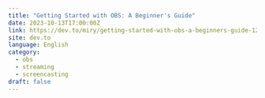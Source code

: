 ```yaml
---
title: "Getting Started with OBS: A Beginner's Guide"
date: 2023-10-13T17:00:00Z
link: https://dev.to/miry/getting-started-with-obs-a-beginners-guide-129a?utm_medium=RSS&utm_source=news.12bit.vn
site: dev.to
language: English
category:
  - obs
  - streaming
  - screencasting
draft: false
---
```

